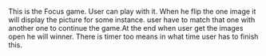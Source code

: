 This is the Focus game. User can play with it. When he flip the one image it will display the picture
for some instance. user have to match that one with another one to continue the game.At the end when user 
get the images open he will winner.
There is timer too means in what time user has to finish this.
